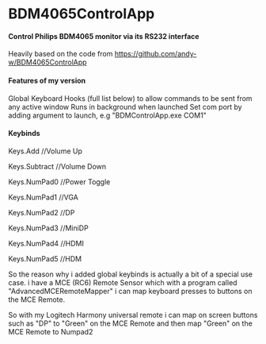 # BDM4065ControlApp
#### Control Philips BDM4065 monitor via its RS232 interface
 Heavily based on the code from https://github.com/andy-w/BDM4065ControlApp


#### Features of my version
Global Keyboard Hooks (full list below) to allow commands to be sent from any active window
Runs in background when launched
Set com port by adding argument to launch, e.g "BDMControlApp.exe COM1"

#### Keybinds
Keys.Add //Volume Up

Keys.Subtract //Volume Down

Keys.NumPad0 //Power Toggle

Keys.NumPad1 //VGA

Keys.NumPad2 //DP

Keys.NumPad3 //MiniDP

Keys.NumPad4 //HDMI

Keys.NumPad5 //HDM

So the reason why i added global keybinds is actually a bit of a special use case. i have a MCE (RC6) Remote Sensor which with a program called "AdvancedMCERemoteMapper" i can map keyboard presses to buttons on the MCE Remote.

So with my Logitech Harmony universal remote i can map on screen buttons such as "DP" to "Green" on the MCE Remote and then map "Green" on the MCE Remote to Numpad2
